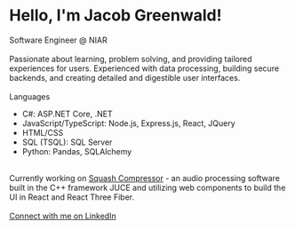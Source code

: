 <h1>Hello, I'm Jacob Greenwald!</h1>
Software Engineer @ NIAR
<br/>
<br/>
Passionate about learning, problem solving, and providing tailored experiences for users. Experienced with data processing, building secure backends, and creating detailed and digestible user interfaces.
<br/>
<br/>
Languages
<ul>
  <li>C#: ASP.NET Core, .NET</li>
   <li>JavaScript/TypeScript: Node.js, Express.js, React, JQuery</li>
  <li>HTML/CSS</li>
  <li>SQL (TSQL): SQL Server</li>
  <li>Python: Pandas, SQLAlchemy</li>
</ul>
<br/>
Currently working on <a href="https://github.com/jgreenwald33/squash-compressor">Squash Compressor</a> - an audio processing software built in the C++ framework JUCE and utilizing web components to build the UI in React and React Three Fiber.
<br/>
<br/>
<a href="https://www.linkedin.com/in/jacob-greenwald-381483254/">Connect with me on LinkedIn</a>

<!--
**jgreenwald33/jgreenwald33** is a ✨ _special_ ✨ repository because its `README.md` (this file) appears on your GitHub profile.

Here are some ideas to get you started:

- 🔭 I’m currently working on ...
- 🌱 I’m currently learning ...
- 👯 I’m looking to collaborate on ...
- 🤔 I’m looking for help with ...
- 💬 Ask me about ...
- 📫 How to reach me: ...
- 😄 Pronouns: ...
- ⚡ Fun fact: ...
-->

